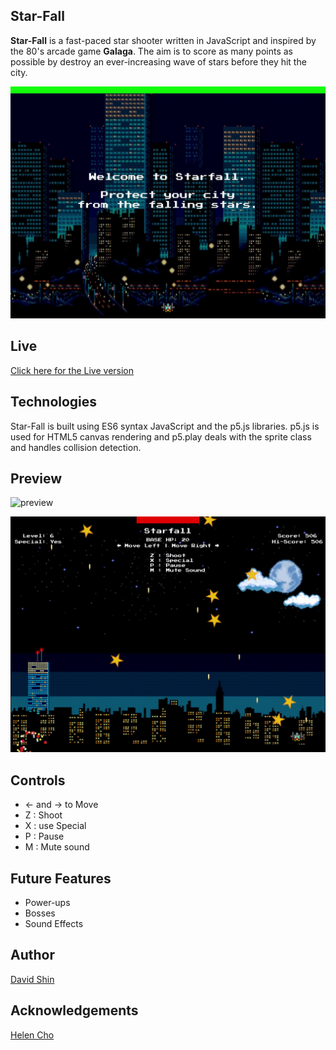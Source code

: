 ## Star-Fall
**Star-Fall** is a fast-paced star shooter written in JavaScript and inspired by the 80's arcade game **Galaga**. The aim is to score as many points as possible by destroy an ever-increasing wave of stars before they hit the city.

![startscreen](./assets/preview/startscreen.gif)

## Live
[Click here for the Live version](http://davidsh.in/star-fall)

## Technologies
Star-Fall is built using ES6 syntax JavaScript and the p5.js libraries. p5.js is used for HTML5 canvas rendering and p5.play deals with the sprite class and handles collision detection.

## Preview
![preview](./assets/preview/preview.gif)

![gameover](./assets/preview/gameover.gif)

## Controls
* ← and → to Move
* Z : Shoot
* X : use Special
* P : Pause
* M : Mute sound

## Future Features
* Power-ups
* Bosses
* Sound Effects

## Author

[David Shin](https://github.com/davidyshin)

## Acknowledgements

[Helen Cho](https://github.com/helencho)
